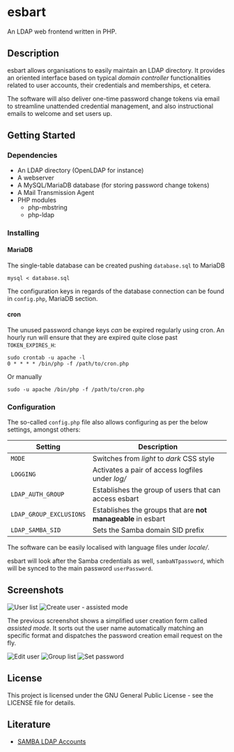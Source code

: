 # esbart

An LDAP web frontend written in PHP.

## Description

esbart allows organisations to easily maintain an LDAP directory. It provides an oriented interface based on typical  *domain controller* functionalities related to user accounts, their credentials and memberships, et cetera.

The software will also deliver one-time password change tokens via email to streamline unattended credential management, and also instructional emails to welcome and set users up.

## Getting Started

### Dependencies

* An LDAP directory (OpenLDAP for instance)
* A webserver
* A MySQL/MariaDB database (for storing password change tokens)
* A Mail Transmission Agent
* PHP modules
  * php-mbstring
  * php-ldap

### Installing

#### MariaDB

The single-table database can be created pushing `database.sql` to MariaDB

```
mysql < database.sql
```

The configuration keys in regards of the database connection can be found in `config.php`, MariaDB section.

#### cron

The unused password change keys *can* be expired regularly using cron. An hourly run will ensure that they are expired quite close past `TOKEN_EXPIRES_H`:

```
sudo crontab -u apache -l
0 * * * * /bin/php -f /path/to/cron.php
```

Or manually

```
sudo -u apache /bin/php -f /path/to/cron.php
```

### Configuration

The so-called `config.php` file also allows configuring as per the below settings, amongst others:

| Setting | Description |
| - | - |
| `MODE` | Switches from *light* to *dark* CSS style |
| `LOGGING` | Activates a pair of access logfiles under *log/* |
| `LDAP_AUTH_GROUP` | Establishes the group of users that can access esbart |
| `LDAP_GROUP_EXCLUSIONS` | Establishes the groups that are **not manageable** in esbart |
| `LDAP_SAMBA_SID` | Sets the Samba domain SID prefix |

The software can be easily localised with language files under *locale/*.

esbart will look after the Samba credentials as well, `sambaNTpassword`, which will be synced to the main password `userPassword`.

## Screenshots

![User list](/screenshots/users-list.png?raw=true "User list")
![Create user - assisted mode](/screenshots/users-add-assisted.png?raw=true "Create user - assisted mode")

The previous screenshot shows a simplified user creation form called *assisted mode*. It sorts out the user name automatically matching an specific format and dispatches the password creation email request on the fly.

![Edit user](/screenshots/users-edit.png?raw=true "Edit user")
![Group list](/screenshots/groups-list.png?raw=true "Group list")
![Set password](/screenshots/users-password.png?raw=true "Set password")

## License

This project is licensed under the GNU General Public License - see the LICENSE file for details.

## Literature

* [SAMBA LDAP Accounts](http://pig.made-it.com/samba-accounts.html)
